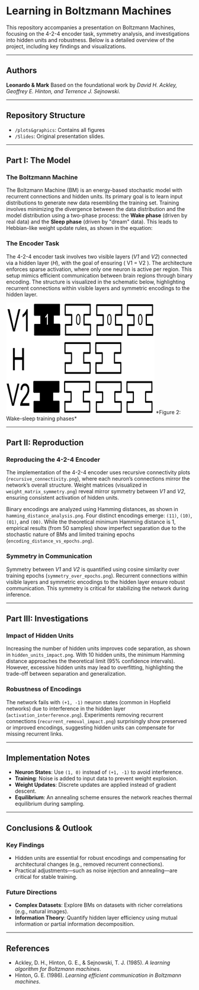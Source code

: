 # Learning in Boltzmann Machines

This repository accompanies a presentation on Boltzmann Machines, focusing on the 4-2-4 encoder task, symmetry analysis, and investigations into hidden units and robustness. Below is a detailed overview of the project, including key findings and visualizations.

---

## Authors  
**Leonardo & Mark**
Based on the foundational work by *David H. Ackley, Geoffrey E. Hinton, and Terrence J. Sejnowski*.

---

## Repository Structure  
- `/plots&graphics`: Contains all figures
- `/Slides`: Original presentation slides.

---

## Part I: The Model  

### The Boltzmann Machine  
The Boltzmann Machine (BM) is an energy-based stochastic model with recurrent connections and hidden units. Its primary goal is to learn input distributions to generate new data resembling the training set. Training involves minimizing the divergence between the data distribution and the model distribution using a two-phase process: the **Wake phase** (driven by real data) and the **Sleep phase** (driven by "dream" data). This leads to Hebbian-like weight update rules, as shown in the equation:

 

### The Encoder Task  
The 4-2-4 encoder task involves two visible layers (*V1* and *V2*) connected via a hidden layer (*H*), with the goal of ensuring \( V1 = V2 \). The architecture enforces sparse activation, where only one neuron is active per region. This setup mimics efficient communication between brain regions through binary encoding. The structure is visualized in the schematic below, highlighting recurrent connections within visible layers and symmetric encodings to the hidden layer.

<img src="plots&graphics/nodes_model.png" alt="4-2-4 Model" width="400" height="300"/>
*Figure 2: Wake-sleep training phases*

---

## Part II: Reproduction  

### Reproducing the 4-2-4 Encoder  
The implementation of the 4-2-4 encoder uses recursive connectivity plots (`recursive_connectivity.png`), where each neuron’s connections mirror the network’s overall structure. Weight matrices (visualized in `weight_matrix_symmetry.png`) reveal mirror symmetry between *V1* and *V2*, ensuring consistent activation of hidden units.

Binary encodings are analyzed using Hamming distances, as shown in `hamming_distance_analysis.png`. Four distinct encodings emerge: `(11)`, `(10)`, `(01)`, and `(00)`. While the theoretical minimum Hamming distance is 1, empirical results (from 50 samples) show imperfect separation due to the stochastic nature of BMs and limited training epochs (`encoding_distance_vs_epochs.png`).

### Symmetry in Communication  
Symmetry between *V1* and *V2* is quantified using cosine similarity over training epochs (`symmetry_over_epochs.png`). Recurrent connections within visible layers and symmetric encodings to the hidden layer ensure robust communication. This symmetry is critical for stabilizing the network during inference.

---

## Part III: Investigations  

### Impact of Hidden Units  
Increasing the number of hidden units improves code separation, as shown in `hidden_units_impact.png`. With 10 hidden units, the minimum Hamming distance approaches the theoretical limit (95% confidence intervals). However, excessive hidden units may lead to overfitting, highlighting the trade-off between separation and generalization.

### Robustness of Encodings  
The network fails with `(+1, -1)` neuron states (common in Hopfield networks) due to interference in the hidden layer (`activation_interference.png`). Experiments removing recurrent connections (`recurrent_removal_impact.png`) surprisingly show preserved or improved encodings, suggesting hidden units can compensate for missing recurrent links.

---

## Implementation Notes  
- **Neuron States**: Use `(1, 0)` instead of `(+1, -1)` to avoid interference.
- **Training**: Noise is added to input data to prevent weight explosion.
- **Weight Updates**: Discrete updates are applied instead of gradient descent.
- **Equilibrium**: An annealing scheme ensures the network reaches thermal equilibrium during sampling.

---

## Conclusions & Outlook  
### Key Findings  
- Hidden units are essential for robust encodings and compensating for architectural changes (e.g., removed recurrent connections).
- Practical adjustments—such as noise injection and annealing—are critical for stable training.

### Future Directions  
- **Complex Datasets**: Explore BMs on datasets with richer correlations (e.g., natural images).
- **Information Theory**: Quantify hidden layer efficiency using mutual information or partial information decomposition.

---

## References  
- Ackley, D. H., Hinton, G. E., & Sejnowski, T. J. (1985). *A learning algorithm for Boltzmann machines*.
- Hinton, G. E. (1986). *Learning efficient communication in Boltzmann machines*.


